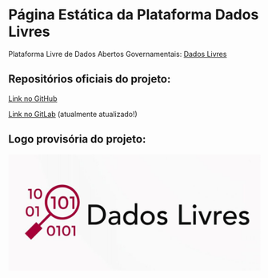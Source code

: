 # Página Estática da Plataforma Dados Livres

Plataforma Livre de Dados Abertos Governamentais: [Dados Livres](dadoslivres.org)

## Repositórios oficiais do projeto:
[Link no GitHub](https://github.com/pbaesse/plataforma-livre-dados-abertos)

[Link no GitLab](https://gitlab.com/pbaesse/dados-livres) (atualmente atualizado!)

## Logo provisória do projeto:
![imagem da logo provisória dados livres](logoprovisoria.jpg)

